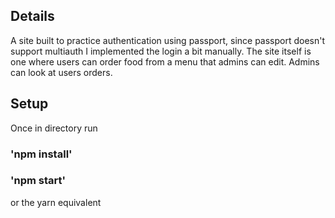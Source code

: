 ## Details
A site built to practice authentication using passport, since passport doesn't support multiauth I implemented the login a bit manually. The site itself is one where users can order food from a menu that admins can edit. Admins can look at users orders.

## Setup
Once in directory run
### 'npm install'
### 'npm start'
or the yarn equivalent
